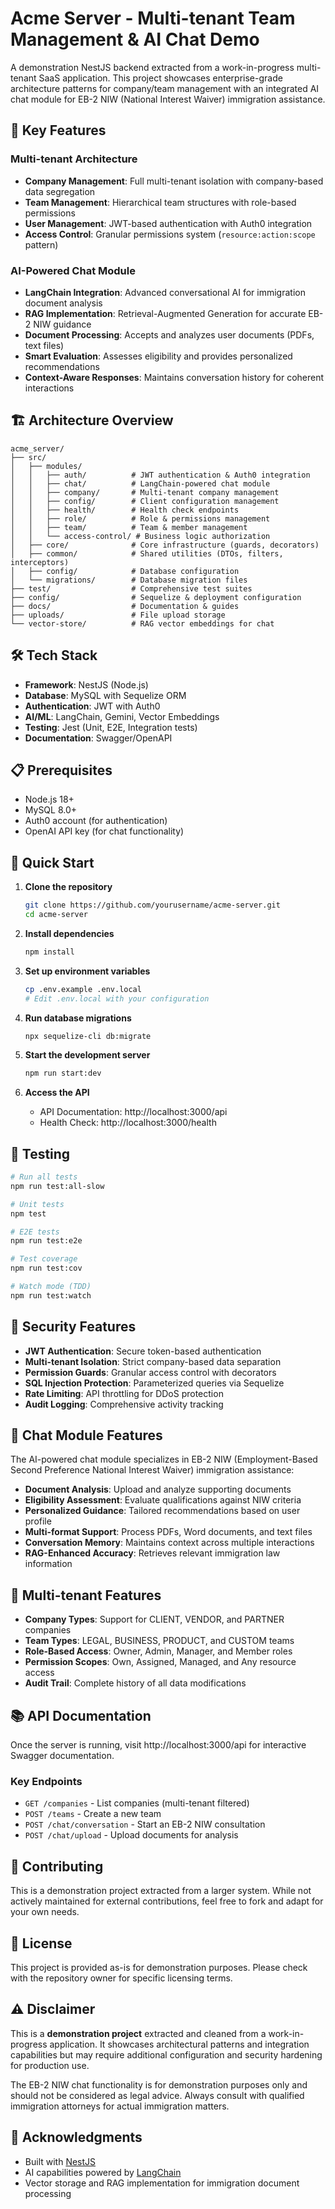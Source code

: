 # Acme Server - Multi-tenant Team Management & AI Chat Demo

A demonstration NestJS backend extracted from a work-in-progress multi-tenant SaaS application. This project showcases enterprise-grade architecture patterns for company/team management with an integrated AI chat module for EB-2 NIW (National Interest Waiver) immigration assistance.

## 🚀 Key Features

### Multi-tenant Architecture

- **Company Management**: Full multi-tenant isolation with company-based data segregation
- **Team Management**: Hierarchical team structures with role-based permissions
- **User Management**: JWT-based authentication with Auth0 integration
- **Access Control**: Granular permissions system (`resource:action:scope` pattern)

### AI-Powered Chat Module

- **LangChain Integration**: Advanced conversational AI for immigration document analysis
- **RAG Implementation**: Retrieval-Augmented Generation for accurate EB-2 NIW guidance
- **Document Processing**: Accepts and analyzes user documents (PDFs, text files)
- **Smart Evaluation**: Assesses eligibility and provides personalized recommendations
- **Context-Aware Responses**: Maintains conversation history for coherent interactions

## 🏗️ Architecture Overview

```
acme_server/
├── src/
│   ├── modules/
│   │   ├── auth/          # JWT authentication & Auth0 integration
│   │   ├── chat/          # LangChain-powered chat module
│   │   ├── company/       # Multi-tenant company management
│   │   ├── config/        # Client configuration management
│   │   ├── health/        # Health check endpoints
│   │   ├── role/          # Role & permissions management
│   │   ├── team/          # Team & member management
│   │   └── access-control/ # Business logic authorization
│   ├── core/              # Core infrastructure (guards, decorators)
│   ├── common/            # Shared utilities (DTOs, filters, interceptors)
│   ├── config/            # Database configuration
│   └── migrations/        # Database migration files
├── test/                  # Comprehensive test suites
├── config/                # Sequelize & deployment configuration
├── docs/                  # Documentation & guides
├── uploads/               # File upload storage
└── vector-store/          # RAG vector embeddings for chat
```

## 🛠️ Tech Stack

- **Framework**: NestJS (Node.js)
- **Database**: MySQL with Sequelize ORM
- **Authentication**: JWT with Auth0
- **AI/ML**: LangChain, Gemini, Vector Embeddings
- **Testing**: Jest (Unit, E2E, Integration tests)
- **Documentation**: Swagger/OpenAPI

## 📋 Prerequisites

- Node.js 18+
- MySQL 8.0+
- Auth0 account (for authentication)
- OpenAI API key (for chat functionality)

## 🚀 Quick Start

1. **Clone the repository**

   ```bash
   git clone https://github.com/yourusername/acme-server.git
   cd acme-server
   ```

2. **Install dependencies**

   ```bash
   npm install
   ```

3. **Set up environment variables**

   ```bash
   cp .env.example .env.local
   # Edit .env.local with your configuration
   ```

4. **Run database migrations**

   ```bash
   npx sequelize-cli db:migrate
   ```

5. **Start the development server**

   ```bash
   npm run start:dev
   ```

6. **Access the API**
   - API Documentation: http://localhost:3000/api
   - Health Check: http://localhost:3000/health

## 🧪 Testing

```bash
# Run all tests
npm run test:all-slow

# Unit tests
npm test

# E2E tests
npm run test:e2e

# Test coverage
npm run test:cov

# Watch mode (TDD)
npm run test:watch
```

## 🔐 Security Features

- **JWT Authentication**: Secure token-based authentication
- **Multi-tenant Isolation**: Strict company-based data separation
- **Permission Guards**: Granular access control with decorators
- **SQL Injection Protection**: Parameterized queries via Sequelize
- **Rate Limiting**: API throttling for DDoS protection
- **Audit Logging**: Comprehensive activity tracking

## 💬 Chat Module Features

The AI-powered chat module specializes in EB-2 NIW (Employment-Based Second Preference National Interest Waiver) immigration assistance:

- **Document Analysis**: Upload and analyze supporting documents
- **Eligibility Assessment**: Evaluate qualifications against NIW criteria
- **Personalized Guidance**: Tailored recommendations based on user profile
- **Multi-format Support**: Process PDFs, Word documents, and text files
- **Conversation Memory**: Maintains context across multiple interactions
- **RAG-Enhanced Accuracy**: Retrieves relevant immigration law information

## 🏢 Multi-tenant Features

- **Company Types**: Support for CLIENT, VENDOR, and PARTNER companies
- **Team Types**: LEGAL, BUSINESS, PRODUCT, and CUSTOM teams
- **Role-Based Access**: Owner, Admin, Manager, and Member roles
- **Permission Scopes**: Own, Assigned, Managed, and Any resource access
- **Audit Trail**: Complete history of all data modifications

## 📚 API Documentation

Once the server is running, visit http://localhost:3000/api for interactive Swagger documentation.

### Key Endpoints

- `GET /companies` - List companies (multi-tenant filtered)
- `POST /teams` - Create a new team
- `POST /chat/conversation` - Start an EB-2 NIW consultation
- `POST /chat/upload` - Upload documents for analysis

## 🤝 Contributing

This is a demonstration project extracted from a larger system. While not actively maintained for external contributions, feel free to fork and adapt for your own needs.

## 📄 License

This project is provided as-is for demonstration purposes. Please check with the repository owner for specific licensing terms.

## ⚠️ Disclaimer

This is a **demonstration project** extracted and cleaned from a work-in-progress application. It showcases architectural patterns and integration capabilities but may require additional configuration and security hardening for production use.

The EB-2 NIW chat functionality is for demonstration purposes only and should not be considered as legal advice. Always consult with qualified immigration attorneys for actual immigration matters.

## 🙏 Acknowledgments

- Built with [NestJS](https://nestjs.com/)
- AI capabilities powered by [LangChain](https://www.langchain.com/)
- Vector storage and RAG implementation for immigration document processing
